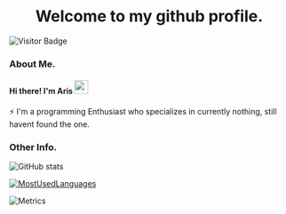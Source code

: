 <h1 align="center">Welcome to my github profile.</h1>

![Visitor Badge](https://visitor-badge.laobi.icu/badge?page_id=antare74)

### About Me.
#### Hi there! I'm Aris <img src="https://media.giphy.com/media/hvRJCLFzcasrR4ia7z/giphy.gif" width="25px" height="25px">
⚡ I'm a programming Enthusiast who specializes in currently nothing, still havent found the one.

### Other Info. 
![GitHub stats](https://github-readme-stats.vercel.app/api?username=Antare74)

[![MostUsedLanguages](https://github-readme-stats.vercel.app/api/top-langs/?username=mystique09&layout=compact&langs_count=20)](https://github.com/antare74/antare74)

![Metrics](https://metrics.lecoq.io/antare74?template=classic&achievements=1&stackoverflow=1&introduction=1&base.indepth=false&base.hireable=false&achievements.threshold=C&achievements.secrets=true&achievements.display=compact&achievements.limit=0&introduction.title=true&stackoverflow.user=11778624&stackoverflow.sections=answers-top%2C%20questions-recent&stackoverflow.limit=2&stackoverflow.lines=3&stackoverflow.lines.snippet=2&config.timezone=Asia%2FJakarta)
